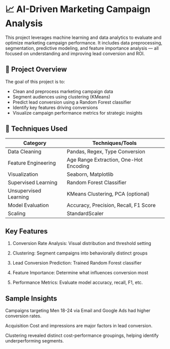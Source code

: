 # 📈 AI-Driven Marketing Campaign Analysis

This project leverages machine learning and data analytics to evaluate and optimize marketing campaign performance. It includes data preprocessing, segmentation, predictive modeling, and feature importance analysis — all focused on understanding and improving lead conversion and ROI.

## 🚀 Project Overview

The goal of this project is to:
- Clean and preprocess marketing campaign data
- Segment audiences using clustering (KMeans)
- Predict lead conversion using a Random Forest classifier
- Identify key features driving conversions
- Visualize campaign performance metrics for strategic insights

## 🧠 Techniques Used

| Category | Techniques/Tools |
|----------|------------------|
| Data Cleaning | Pandas, Regex, Type Conversion |
| Feature Engineering | Age Range Extraction, One-Hot Encoding |
| Visualization | Seaborn, Matplotlib |
| Supervised Learning | Random Forest Classifier |
| Unsupervised Learning | KMeans Clustering, PCA (optional) |
| Model Evaluation | Accuracy, Precision, Recall, F1 Score |
| Scaling | StandardScaler |

## Key Features
1. Conversion Rate Analysis: Visual distribution and threshold setting

2. Clustering: Segment campaigns into behaviorally distinct groups

3. Lead Conversion Prediction: Trained Random Forest classifier

4. Feature Importance: Determine what influences conversion most

5. Performance Metrics: Evaluate model accuracy, recall, F1, etc.

## Sample Insights
Campaigns targeting Men 18-24 via Email and Google Ads had higher conversion rates.

Acquisition Cost and impressions are major factors in lead conversion.

Clustering revealed distinct cost-performance groupings, helping identify underperforming segments.


